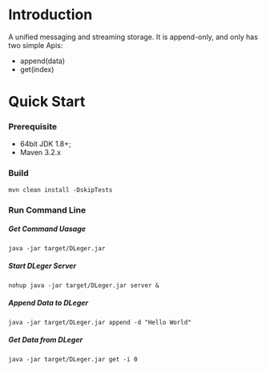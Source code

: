 
# Introduction
A unified messaging and streaming storage.
It is append-only, and only has two simple Apis:

* append(data)
* get(index)


# Quick Start


### Prerequisite

* 64bit JDK 1.8+;
* Maven 3.2.x

### Build

```
mvn clean install -DskipTests
```

### Run Command Line


##### Get Command Uasage

```
java -jar target/DLeger.jar
```
##### Start DLeger Server

```
nohup java -jar target/DLeger.jar server &
```
##### Append Data to DLeger

```
java -jar target/DLeger.jar append -d "Hello World"
```
##### Get Data from DLeger

```
java -jar target/DLeger.jar get -i 0
```













